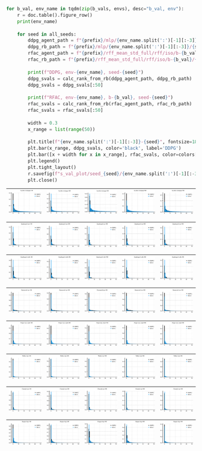 ```python
for b_val, env_name in tqdm(zip(b_vals, envs), desc="b_val, env"):
    r = doc.table().figure_row()
    print(env_name)

    for seed in all_seeds:
        ddpg_agent_path = f"{prefix}/mlp/{env_name.split(':')[-1][:-3]}/{seed}/checkpoint/agent.pkl"
        ddpg_rb_path = f"{prefix}/mlp/{env_name.split(':')[-1][:-3]}/{seed}/checkpoint/replay_buffer.pkl"
        rfac_agent_path = f"{prefix}/rff_mean_std_full/rff/iso/b-{b_val}/{env_name.split(':')[-1][:-3]}/{seed}/checkpoint/agent.pkl"
        rfac_rb_path = f"{prefix}/rff_mean_std_full/rff/iso/b-{b_val}/{env_name.split(':')[-1][:-3]}/{seed}/checkpoint/replay_buffer.pkl"

        print(f"DDPG, env-{env_name}, seed-{seed}")
        ddpg_svals = calc_rank_from_rb(ddpg_agent_path, ddpg_rb_path)
        ddpg_svals = ddpg_svals[:50]

        print(f"RFAC, env-{env_name}, b-{b_val}, seed-{seed}")
        rfac_svals = calc_rank_from_rb(rfac_agent_path, rfac_rb_path)
        rfac_svals = rfac_svals[:50]

        width = 0.3
        x_range = list(range(50))

        plt.title(f"{env_name.split(':')[-1][:-3]}-{seed}", fontsize=18)
        plt.bar(x_range, ddpg_svals, color='black', label='DDPG')
        plt.bar([x + width for x in x_range], rfac_svals, color=colors[0], label='RFAC')
        plt.legend()
        plt.tight_layout()
        r.savefig(f"s_val_plot/seed_{seed}/{env_name.split(':')[-1][:-3]}_norm.png")
        plt.close()
```

| <img style="align-self:center;" src="s_val_plot/seed_100/Acrobot-swingup_norm.png" image="None" styles="{'margin': '0.5em'}" width="None" height="None"/> | <img style="align-self:center;" src="s_val_plot/seed_200/Acrobot-swingup_norm.png" image="None" styles="{'margin': '0.5em'}" width="None" height="None"/> | <img style="align-self:center;" src="s_val_plot/seed_300/Acrobot-swingup_norm.png" image="None" styles="{'margin': '0.5em'}" width="None" height="None"/> | <img style="align-self:center;" src="s_val_plot/seed_400/Acrobot-swingup_norm.png" image="None" styles="{'margin': '0.5em'}" width="None" height="None"/> | <img style="align-self:center;" src="s_val_plot/seed_500/Acrobot-swingup_norm.png" image="None" styles="{'margin': '0.5em'}" width="None" height="None"/> |
|:---------------------------------------------------------------------------------------------------------------------------------------------------------:|:---------------------------------------------------------------------------------------------------------------------------------------------------------:|:---------------------------------------------------------------------------------------------------------------------------------------------------------:|:---------------------------------------------------------------------------------------------------------------------------------------------------------:|:---------------------------------------------------------------------------------------------------------------------------------------------------------:|

| <img style="align-self:center;" src="s_val_plot/seed_100/Quadruped-run_norm.png" image="None" styles="{'margin': '0.5em'}" width="None" height="None"/> | <img style="align-self:center;" src="s_val_plot/seed_200/Quadruped-run_norm.png" image="None" styles="{'margin': '0.5em'}" width="None" height="None"/> | <img style="align-self:center;" src="s_val_plot/seed_300/Quadruped-run_norm.png" image="None" styles="{'margin': '0.5em'}" width="None" height="None"/> | <img style="align-self:center;" src="s_val_plot/seed_400/Quadruped-run_norm.png" image="None" styles="{'margin': '0.5em'}" width="None" height="None"/> | <img style="align-self:center;" src="s_val_plot/seed_500/Quadruped-run_norm.png" image="None" styles="{'margin': '0.5em'}" width="None" height="None"/> |
|:-------------------------------------------------------------------------------------------------------------------------------------------------------:|:-------------------------------------------------------------------------------------------------------------------------------------------------------:|:-------------------------------------------------------------------------------------------------------------------------------------------------------:|:-------------------------------------------------------------------------------------------------------------------------------------------------------:|:-------------------------------------------------------------------------------------------------------------------------------------------------------:|

| <img style="align-self:center;" src="s_val_plot/seed_100/Quadruped-walk_norm.png" image="None" styles="{'margin': '0.5em'}" width="None" height="None"/> | <img style="align-self:center;" src="s_val_plot/seed_200/Quadruped-walk_norm.png" image="None" styles="{'margin': '0.5em'}" width="None" height="None"/> | <img style="align-self:center;" src="s_val_plot/seed_300/Quadruped-walk_norm.png" image="None" styles="{'margin': '0.5em'}" width="None" height="None"/> | <img style="align-self:center;" src="s_val_plot/seed_400/Quadruped-walk_norm.png" image="None" styles="{'margin': '0.5em'}" width="None" height="None"/> | <img style="align-self:center;" src="s_val_plot/seed_500/Quadruped-walk_norm.png" image="None" styles="{'margin': '0.5em'}" width="None" height="None"/> |
|:--------------------------------------------------------------------------------------------------------------------------------------------------------:|:--------------------------------------------------------------------------------------------------------------------------------------------------------:|:--------------------------------------------------------------------------------------------------------------------------------------------------------:|:--------------------------------------------------------------------------------------------------------------------------------------------------------:|:--------------------------------------------------------------------------------------------------------------------------------------------------------:|

| <img style="align-self:center;" src="s_val_plot/seed_100/Humanoid-run_norm.png" image="None" styles="{'margin': '0.5em'}" width="None" height="None"/> | <img style="align-self:center;" src="s_val_plot/seed_200/Humanoid-run_norm.png" image="None" styles="{'margin': '0.5em'}" width="None" height="None"/> | <img style="align-self:center;" src="s_val_plot/seed_300/Humanoid-run_norm.png" image="None" styles="{'margin': '0.5em'}" width="None" height="None"/> | <img style="align-self:center;" src="s_val_plot/seed_400/Humanoid-run_norm.png" image="None" styles="{'margin': '0.5em'}" width="None" height="None"/> | <img style="align-self:center;" src="s_val_plot/seed_500/Humanoid-run_norm.png" image="None" styles="{'margin': '0.5em'}" width="None" height="None"/> |
|:------------------------------------------------------------------------------------------------------------------------------------------------------:|:------------------------------------------------------------------------------------------------------------------------------------------------------:|:------------------------------------------------------------------------------------------------------------------------------------------------------:|:------------------------------------------------------------------------------------------------------------------------------------------------------:|:------------------------------------------------------------------------------------------------------------------------------------------------------:|

| <img style="align-self:center;" src="s_val_plot/seed_100/Finger-turn_hard_norm.png" image="None" styles="{'margin': '0.5em'}" width="None" height="None"/> | <img style="align-self:center;" src="s_val_plot/seed_200/Finger-turn_hard_norm.png" image="None" styles="{'margin': '0.5em'}" width="None" height="None"/> | <img style="align-self:center;" src="s_val_plot/seed_300/Finger-turn_hard_norm.png" image="None" styles="{'margin': '0.5em'}" width="None" height="None"/> | <img style="align-self:center;" src="s_val_plot/seed_400/Finger-turn_hard_norm.png" image="None" styles="{'margin': '0.5em'}" width="None" height="None"/> | <img style="align-self:center;" src="s_val_plot/seed_500/Finger-turn_hard_norm.png" image="None" styles="{'margin': '0.5em'}" width="None" height="None"/> |
|:----------------------------------------------------------------------------------------------------------------------------------------------------------:|:----------------------------------------------------------------------------------------------------------------------------------------------------------:|:----------------------------------------------------------------------------------------------------------------------------------------------------------:|:----------------------------------------------------------------------------------------------------------------------------------------------------------:|:----------------------------------------------------------------------------------------------------------------------------------------------------------:|

| <img style="align-self:center;" src="s_val_plot/seed_100/Walker-run_norm.png" image="None" styles="{'margin': '0.5em'}" width="None" height="None"/> | <img style="align-self:center;" src="s_val_plot/seed_200/Walker-run_norm.png" image="None" styles="{'margin': '0.5em'}" width="None" height="None"/> | <img style="align-self:center;" src="s_val_plot/seed_300/Walker-run_norm.png" image="None" styles="{'margin': '0.5em'}" width="None" height="None"/> | <img style="align-self:center;" src="s_val_plot/seed_400/Walker-run_norm.png" image="None" styles="{'margin': '0.5em'}" width="None" height="None"/> | <img style="align-self:center;" src="s_val_plot/seed_500/Walker-run_norm.png" image="None" styles="{'margin': '0.5em'}" width="None" height="None"/> |
|:----------------------------------------------------------------------------------------------------------------------------------------------------:|:----------------------------------------------------------------------------------------------------------------------------------------------------:|:----------------------------------------------------------------------------------------------------------------------------------------------------:|:----------------------------------------------------------------------------------------------------------------------------------------------------:|:----------------------------------------------------------------------------------------------------------------------------------------------------:|

| <img style="align-self:center;" src="s_val_plot/seed_100/Cheetah-run_norm.png" image="None" styles="{'margin': '0.5em'}" width="None" height="None"/> | <img style="align-self:center;" src="s_val_plot/seed_200/Cheetah-run_norm.png" image="None" styles="{'margin': '0.5em'}" width="None" height="None"/> | <img style="align-self:center;" src="s_val_plot/seed_300/Cheetah-run_norm.png" image="None" styles="{'margin': '0.5em'}" width="None" height="None"/> | <img style="align-self:center;" src="s_val_plot/seed_400/Cheetah-run_norm.png" image="None" styles="{'margin': '0.5em'}" width="None" height="None"/> | <img style="align-self:center;" src="s_val_plot/seed_500/Cheetah-run_norm.png" image="None" styles="{'margin': '0.5em'}" width="None" height="None"/> |
|:-----------------------------------------------------------------------------------------------------------------------------------------------------:|:-----------------------------------------------------------------------------------------------------------------------------------------------------:|:-----------------------------------------------------------------------------------------------------------------------------------------------------:|:-----------------------------------------------------------------------------------------------------------------------------------------------------:|:-----------------------------------------------------------------------------------------------------------------------------------------------------:|

| <img style="align-self:center;" src="s_val_plot/seed_100/Hopper-hop_norm.png" image="None" styles="{'margin': '0.5em'}" width="None" height="None"/> | <img style="align-self:center;" src="s_val_plot/seed_200/Hopper-hop_norm.png" image="None" styles="{'margin': '0.5em'}" width="None" height="None"/> | <img style="align-self:center;" src="s_val_plot/seed_300/Hopper-hop_norm.png" image="None" styles="{'margin': '0.5em'}" width="None" height="None"/> | <img style="align-self:center;" src="s_val_plot/seed_400/Hopper-hop_norm.png" image="None" styles="{'margin': '0.5em'}" width="None" height="None"/> | <img style="align-self:center;" src="s_val_plot/seed_500/Hopper-hop_norm.png" image="None" styles="{'margin': '0.5em'}" width="None" height="None"/> |
|:----------------------------------------------------------------------------------------------------------------------------------------------------:|:----------------------------------------------------------------------------------------------------------------------------------------------------:|:----------------------------------------------------------------------------------------------------------------------------------------------------:|:----------------------------------------------------------------------------------------------------------------------------------------------------:|:----------------------------------------------------------------------------------------------------------------------------------------------------:|
